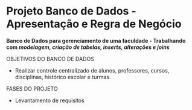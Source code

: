 # Projeto Banco de Dados - Apresentação e Regra de Negócio
 **Banco de Dados para gerenciamento de uma faculdade - Trabalhando com *modelagem, criação de tabelas, inserts, alterações e joins*** 
 
OBJETIVOS DO BANCO DE DADOS

- Realizar controle centralizado de alunos, professores, cursos, disciplinas, histórico escolar e turmas.

FASES DO PROJETO

- Levantamento de requisitos
 
